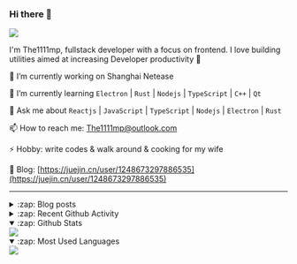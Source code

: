### Hi there 👋

![](https://komarev.com/ghpvc/?username=1111mp&color=green)

I'm The1111mp, fullstack developer with a focus on frontend. I love building utilities aimed at increasing Developer productivity 🙌

🔭 I’m currently working on Shanghai Netease

🌱 I’m currently learning `Electron` | `Rust` | `Nodejs` | `TypeScript` | `C++` | `Qt`

💬 Ask me about `Reactjs` | `JavaScript` | `TypeScript` | `Nodejs` | `Electron` | `Rust`

📫 How to reach me: <a href="mailto:The1111mp@outlook.com">The1111mp@outlook.com</a>

⚡ Hobby: write codes & walk around & cooking for my wife

📖 Blog: [https://juejin.cn/user/1248673297886535](https://juejin.cn/user/1248673297886535)

***

<details>
  <summary>:zap: Blog posts</summary>

  - [这里有从零开始构建现代化前端UI组件库所需要的一切](https://juejin.cn/post/7324011329883045915)
  - [使用 nvm-desktop 轻松安装和管理多个 node 版本](https://juejin.cn/post/7267791228872179727)
  - [Electron 中集成 SQLite3 数据库的最佳实践](https://juejin.cn/post/7202807471881306172)
  - [从0开发IM，单聊群聊在线离线消息以及消息的已读未读功能](https://juejin.cn/post/7202583557751865401)
  - [Electron（网页）中实现接近微信消息发送体验的消息输入框及界面](https://juejin.cn/post/7252505446396575781)
  - [Qt中基于QWebEngineView和QWebChannel实现与web的交互](https://juejin.cn/post/7238423148555501629)
</details>

<details>
  <summary>:zap: Recent Github Activity</summary>

  <!--START_SECTION:activity-->
1. 🗣 Commented on [#96](https://github.com/1111mp/nvm-desktop/issues/96#issuecomment-2196682306) in [1111mp/nvm-desktop](https://github.com/1111mp/nvm-desktop)
2. 🗣 Commented on [#98](https://github.com/1111mp/nvm-desktop/issues/98#issuecomment-2196075439) in [1111mp/nvm-desktop](https://github.com/1111mp/nvm-desktop)
3. 🗣 Commented on [#96](https://github.com/1111mp/nvm-desktop/issues/96#issuecomment-2196035024) in [1111mp/nvm-desktop](https://github.com/1111mp/nvm-desktop)
4. 🗣 Commented on [#96](https://github.com/1111mp/nvm-desktop/issues/96#issuecomment-2191006919) in [1111mp/nvm-desktop](https://github.com/1111mp/nvm-desktop)
5. 🎉 Merged PR [#30](https://github.com/1111mp/im_server/pull/30) in [1111mp/im_server](https://github.com/1111mp/im_server)
6. 🗣 Commented on [#97](https://github.com/1111mp/nvm-desktop/issues/97#issuecomment-2181827855) in [1111mp/nvm-desktop](https://github.com/1111mp/nvm-desktop)
7. 🗣 Commented on [#96](https://github.com/1111mp/nvm-desktop/issues/96#issuecomment-2174928274) in [1111mp/nvm-desktop](https://github.com/1111mp/nvm-desktop)
8. 🗣 Commented on [#95](https://github.com/1111mp/nvm-desktop/issues/95#issuecomment-2169167789) in [1111mp/nvm-desktop](https://github.com/1111mp/nvm-desktop)
9. ❗ Opened issue [#7632](https://github.com/DaoCloud/public-image-mirror/issues/7632) in [DaoCloud/public-image-mirror](https://github.com/DaoCloud/public-image-mirror)
10. 🔒 Closed issue [#94](https://github.com/1111mp/nvm-desktop/issues/94) in [1111mp/nvm-desktop](https://github.com/1111mp/nvm-desktop)
  <!--END_SECTION:activity-->
</details>

<details open>
  <summary>:zap: Github Stats</summary>

  <img align="center" src="https://github-readme-stats-sigma-five.vercel.app/api?username=1111mp&show_icons=true&hide_border=true&theme=gruvbox" />
</details>

<details open>
  <summary>:zap: Most Used Languages</summary>

  <img align="center" src="https://github-readme-stats-sigma-five.vercel.app/api/top-langs/?username=1111mp&layout=compact&show_icons=true&hide_border=true&theme=gruvbox" />
</details>


<!--
**1111mp/1111mp** is a ✨ _special_ ✨ repository because its `README.md` (this file) appears on your GitHub profile.

Here are some ideas to get you started:

- 🔭 I’m currently working on ...
- 🌱 I’m currently learning ...
- 👯 I’m looking to collaborate on ...
- 🤔 I’m looking for help with ...
- 💬 Ask me about ...
- 📫 How to reach me: ...
- 😄 Pronouns: ...
- ⚡ Fun fact: ...
-->

